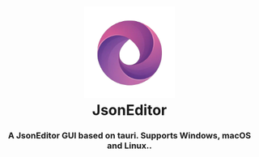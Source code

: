 <h1 align="center">
  <img src="./public/logo.png" alt="JsonEditor" width="180" />
  <br>
  JsonEditor
  <br>
</h1>

<h3 align="center">
A JsonEditor GUI based on tauri. Supports Windows, macOS and Linux..
</h3>
